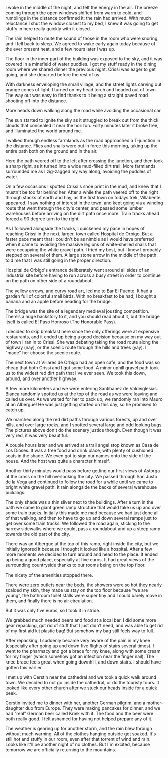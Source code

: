I woke in the middle of the night, and felt the energy in the air. The breeze coming through the open windows shifted from warm to cold, and rumblings in the distance confirmed it: the rain had arrived. With much reluctance I shut the window closest to my bed, I knew it was going to get stuffy in here really quickly with it closed.

The rain helped to mute the sound of those in the room who were snoring, and I fell back to sleep. We agreed to wake early again today because of the ever present heat, and a few hours later I was up.

The floor in the inner part of the building was exposed to the sky, and it was covered in a minefield of water puddles. I got my stuff ready in the dining room where we shared dinner the previous night. Crissi was eager to get going, and she departed before the rest of us.

With darkness enveloping the small village, and the street lights carving out orange cones of light, I turned on my head torch and headed out of town. The way out was easy to find thanks to it being a straight paved road shooting off into the distance.

More heads down walking along the road while avoiding the occasional car.

The sun started to ignite the sky as it struggled to break out from the thick clouds that concealed it near the horizon. Forty minutes later it broke free, and illuminated the world around me.

I walked through endless farmlands as the road approached a T-junction in the distance. Flies and snails were out in force this morning, taking up the entire path both on the ground and in the air.

Here the path veered off to the left after crossing the junction, and then took a sharp right, as it turned into a wide mud-filled dirt trail. More farmlands surrounded me as I zig-zagged my way along, avoiding the puddles of water.

On a few occasions I spotted Crissi's shoe print in the mud, and knew that I mustn't be too far behind her. After a while the path veered off to the right through stacks of earth and hay, as the first town on todays trek, Villabente, appeared. I saw nothing of interest in the town, and kept going via a winding route that went through the city's center, and passed some lumber warehouses before arriving on the dirt path once more. Train tracks ahead forced a 90 degree turn to the right.

As I followed alongside the tracks, I quickened my pace in hopes of reaching Crissi in the next, larger, town called Hospital de Orbigo. But a faster pace meant that I couldn't be as nimble as I would have preferred when it came to avoiding the massive legions of white-shelled snails that were occupying the white gravel path. I tried my best, but I know I probably stepped on several of them. A large stone arrow in the middle of the path told me that I was still going in the proper direction.

Hospital de Orbigo's entrance deliberately went around all sides of an industrial site before having to run across a busy street in order to continue on the path on other side of a roundabout.

The yellow arrows, and curvy road art, led me to Bar El Puente. It had a garden full of colorful small birds. With no breakfast to be had, I bought a banana and an apple before heading for the bridge.

The bridge was the site of a legendary medieval jousting competition. There’s a huge backstory to it, and you should read about it, but the bridge itself is called El Paso Honroso (The Honorable Pass).

I decided to skip breakfast here since the only offerings were at expensive restaurants, and it ended up being a good decision because on my way out of town I ran in to Crissi. She was debating taking the road route along the highway (nay), or the scenic route through the hills and trees (yay). I "made" her choose the scenic route.

The next town at Villares de Orbigo had an open cafe, and the food was so cheap that both Crissi and I got some food. A minor uphill gravel path took us to the widest red dirt path that I've ever seen. We took this down, around, and over another highway.

A few more kilometers and we were entering Santibanez de Valdeiglesias. Bianca randomly spotted us at the top of the road as we were leaving and called us over. As we waited for her to pack up, we randomly ran into Mauro at an Albergue! He was just getting started on this day, so he promised to catch up.

We marched along the red dirt paths through various forests, up and over hills, and over large rocks, and I spotted several large and odd looking bugs. The pictures above don't do the scenery justice though. Even though it was very red, it was very beautiful.

A couple hours later and we arrived at a trail angel stop known as Casa de Los Dioses. It was a free food and drink place, with plenty of cushioned seats in the shade. We even got to sign our names onto the side of the house. And the host was quite a character himself.

Another thirty minutes would pass before getting our first views of Astorga at the cross on the hill overlooking the city. We passed through San Justo de la Vega and continued to follow the road for a while until we came to bright white gravel path. It rain alongside the backs of several warehouse buildings.

The only shade was a thin sliver next to the buildings. After a turn in the path we came to giant green ramp structure that would take us up and over some train tracks. Initially this made me mad because we had just done all of that walking, and then to have to go up and down several ramps just to get over some train tracks. We followed the road again, sticking to the narrow sidewalks where we could, pass a roundabout and up a steep ramp towards the old part of the city.

There was an Albergue at the top of this ramp, right inside the city, but we initially ignored it because I thought it looked like a hospital. After a few more moments we decided to turn around and head to the place. It ended up being a good place, especially at five euros. It had great views of the surrounding countryside thanks to our rooms being on the top floor.

The nicety of the amenities stopped there.

There were zero outlets near the beds, the showers were so hot they nearly scalded my skin, they made us stay on the top floor because “we are young”, the bathroom toilet stalls were super tiny and I could barely move in them, and finally there is no air circulation.

But it was only five euros, so I took it in stride.

We grabbed much needed beers and food at a local bar. I did some more gear repacking, got rid of stuff that I just didn’t need, and was able to get rid of my first aid kit plastic bag! But somehow my bag still feels way to full.

After repacking, I suddenly became very aware of the pain in my knee (especially after going up and down five flights of stairs several times). I went to the pharmacy and got a brace for my knee, along with some cream for my finger (which somehow got an infection near the finger nail). The knee brace feels great when going downhill, and down stairs. I should have gotten this earlier.

I met up with Cerstin near the cathedral and we took a quick walk around town. We decided to not go inside the cathedral, or do the touristy tours. It looked like every other church after we stuck our heads inside for a quick peek.

Cerstin invited me to dinner with her, another German pilgrim, and a mother-daughter duo from Europe. They were making pancakes for dinner, and we had “real” German beer called Kriek with it. The food and the beer were both really good. I felt ashamed for having not helped prepare any of it.

The weather is gearing up for another storm, and the rain blew through without much warning. All of the clothes hanging outside got soaked. It's still hot and stuffy in our room, even after that torrent of wind and rain. Looks like it'll be another night of no clothes. But I'm excited, because tomorrow we are officially returning to the mountains.